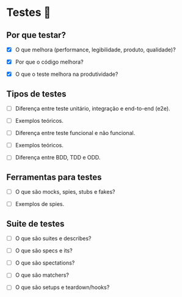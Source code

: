 # Testes :penguin:

## Por que testar?
- [x] O que melhora (performance, legibilidade, produto, qualidade)?
- [x] Por que o código melhora?
- [x] O que o teste melhora na produtividade?


## Tipos de testes
- [ ] Diferença entre teste unitário, integração e end-to-end (e2e).
- [ ] Exemplos teóricos.
- [ ] Diferença entre teste funcional e não funcional.
- [ ] Exemplos teóricos.
- [ ] Diferença entre BDD, TDD e ODD.


## Ferramentas para testes
- [ ] O que são mocks, spies, stubs e fakes?
- [ ] Exemplos de spies.


## Suite de testes
- [ ] O que são suites e describes?
- [ ] O que são specs e its?
- [ ] O que são spectations?
- [ ] O que são matchers?
- [ ] O que são setups e teardown/hooks?

